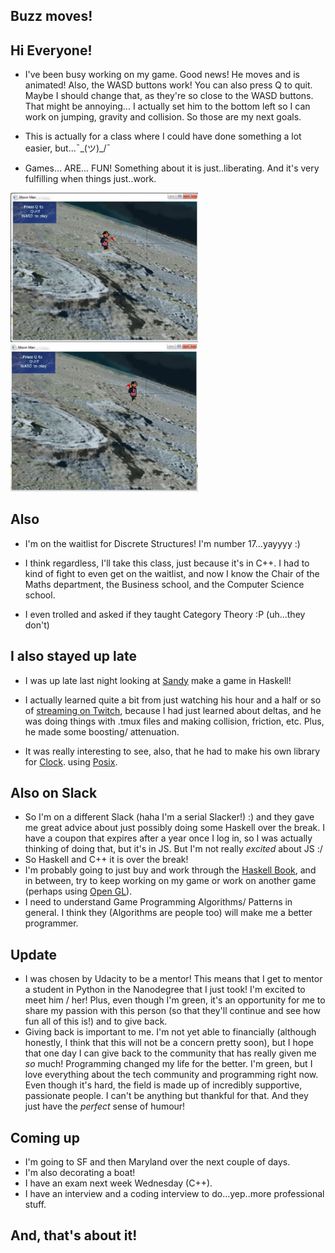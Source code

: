 ## Buzz moves!

## Hi Everyone! 

- I've been busy working on my game.
  Good news! He moves and is animated! 
  Also, the WASD buttons work! You can also press Q to quit.
  Maybe I should change that, as they're so close to the WASD buttons. 
  That might be annoying...
  I actually set him to the bottom left so I can work on jumping, gravity and collision.
  So those are my next goals.
  
- This is actually for a class where I could have done something a lot easier, but...¯\_(ツ)_/¯

- Games... ARE... FUN! Something about it is just..liberating. And it's very fulfilling when
  things just..work.

<img src="/images/buzzmoves/buzz.png" width="300">

<img src="/images/buzzmoves/buzz1.png" width="300">

## Also

- I'm on the waitlist for Discrete Structures! 
  I'm number 17...yayyyy :)
  
- I think regardless, I'll take this class, just because it's in C++.
  I had to kind of fight to even get on the waitlist, and now I know the 
  Chair of the Maths department, the Business school, and the Computer Science school.
  
- I even trolled and asked if they taught Category Theory :P (uh...they don't)

## I also stayed up late

- I was up late last night looking at [Sandy](https://github.com/isovector?page=2&tab=repositories) make a game in Haskell! 

- I actually learned quite a bit from just watching his hour and a half or so
  of [streaming on Twitch](https://www.twitch.tv/isovector), because I had just 
  learned about deltas, and he was doing things with .tmux files and making collision,
  friction, etc. Plus, he made some boosting/ attenuation. 
- It was really interesting to see, also, that he had to make his own library for [Clock](https://hackage.haskell.org/package/time-1.8.0.3/docs/Data-Time-Clock-POSIX.html).
  using [Posix](https://hackage.haskell.org/package/unix).
  
## Also on Slack

- So I'm on a different Slack (haha I'm a serial Slacker!) :) 
  and they gave me great advice about just possibly doing some Haskell over the break.
  I have a coupon that expires after a year once I log in, so I was actually thinking of doing that,
  but it's in JS. But I'm not really *excited* about JS :/
- So Haskell and C++ it is over the break! 
- I'm probably going to just buy and work through the [Haskell Book](http://haskellbook.com/), and in between, 
  try to keep working on my game or work on another game (perhaps using [Open GL](https://www.opengl.org/)).
- I need to understand Game Programming Algorithms/ Patterns in general. I think 
  they (Algorithms are people too) will make me a better programmer. 
  
## Update
- I was chosen by Udacity to be a mentor! 
  This means that I get to mentor a student in Python in the Nanodegree that I just took!
  I'm excited to meet him / her! 
  Plus, even though I'm green, it's an opportunity for me to share my passion with this person
  (so that they'll continue and see how fun all of this is!) and to give back.
- Giving back is important to me. I'm not yet able to financially (although honestly, I think that
  this will not be a concern pretty soon), but I hope that one day
  I can give back to the community that has really given me *so* much! Programming changed 
  my life for the better. I'm green, but I love everything about the tech community and programming
  right now. Even though it's hard, the field is made up of incredibly supportive, passionate people. 
  I can't be anything but thankful for that. And they just have the *perfect* sense of humour!

## Coming up
- I'm going to SF and then Maryland over the next couple of days.
- I'm also decorating a boat! 
- I have an exam next week Wednesday (C++).
- I have an interview and a coding interview to do...yep..more professional stuff.

## And, that's about it!

